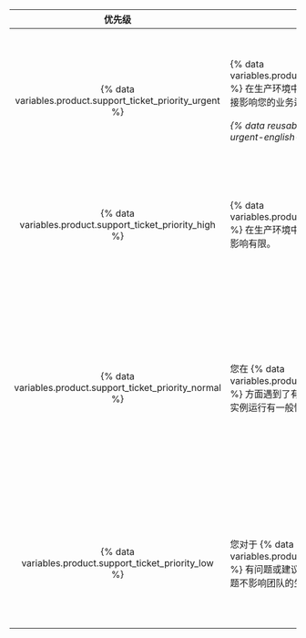 |                              优先级                              | 描述                                                                                                                                                                | 示例                        |
|:-------------------------------------------------------------:| ----------------------------------------------------------------------------------------------------------------------------------------------------------------- | ------------------------- |
| {% data variables.product.support_ticket_priority_urgent %} | {% data variables.product.prodname_ghe_server %} 在生产环境中出现故障，并且该故障直接影响您的业务运营。<br/><br/>_{% data reusables.support.priority-urgent-english-only %}_ | <ul><li>影响所有用户的核心 Git 或 web 应用程序功能的错误或中断</li><li>影响大多数用户的性能严重下降</li><li>用完或快速占用存储空间</li><li>无法安装续订的许可文件</li><li>安全事件</li><li>失去对实例的管理权限，并且没有已知的解决方法</li><li>无法将备份还原到生产环境</li></ul> |
|  {% data variables.product.support_ticket_priority_high %}  | {% data variables.product.prodname_ghe_server %} 在生产环境中出现故障，但对您的业务影响有限。                                                                                         | <ul><li>性能下降，影响许多用户的工作效率</li><li>因高可用性 (HA) 或集群节点故障而减少冗余</li><li>无法备份实例</li><li>无法将备份还原到测试或暂存环境，可能影响成功还原到生产环境</li></ul> |
| {% data variables.product.support_ticket_priority_normal %} | 您在 {% data variables.product.prodname_ghe_server %} 方面遇到了有限或普通问题，或者对于实例运行有一般性疑虑或问题。                                                                             | <ul><li>测试或暂存环境中的问题</li><li>Advice on using {% ifversion fpt or ghec %}{% data variables.product.prodname_dotcom %}{% else %}{% data variables.product.product_name %}{% endif %} APIs and features, or questions about configuring third-party integrations from your instance</li><li>有关 {% data variables.product.company_short %} 提供的用户数据迁移工具的问题</li><li>升级</li><li>漏洞报告</li><li>功能未按预期工作</li><li>一般安全问题</li></ul> |
|  {% data variables.product.support_ticket_priority_low %}   | 您对于 {% data variables.product.prodname_ghe_server %} 有问题或建议，但并不紧迫，或者该问题不影响团队的生产力。                                                                               | <ul><li>功能请求</li><li>产品反馈</li><li>状态检查请求（目前仅适用于 {% data variables.product.premium_support_plan %} 客户）</li><li>通知 {% data variables.product.company_short %} 对实例进行计划内维护</li></ul> |
